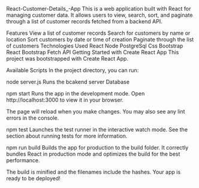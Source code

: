 React-Customer-Details_-App
This is a web application built with React for managing customer data. It allows users to view, search, sort, and paginate through a list of customer records fetched from a backend API.

Features
View a list of customer records
Search for customers by name or location
Sort customers by date or time of creation
Paginate through the list of customers
Technologies Used
React
Node
PostgreSql
Css
Bootstrap
React Bootstrap
Fetch API
Getting Started with Create React App
This project was bootstrapped with Create React App.

Available Scripts
In the project directory, you can run:

node server.js 
Runs the bcakend server Database

npm start
Runs the app in the development mode.
Open http://localhost:3000 to view it in your browser.

The page will reload when you make changes.
You may also see any lint errors in the console.

npm test
Launches the test runner in the interactive watch mode.
See the section about running tests for more information.

npm run build
Builds the app for production to the build folder.
It correctly bundles React in production mode and optimizes the build for the best performance.

The build is minified and the filenames include the hashes.
Your app is ready to be deployed!

